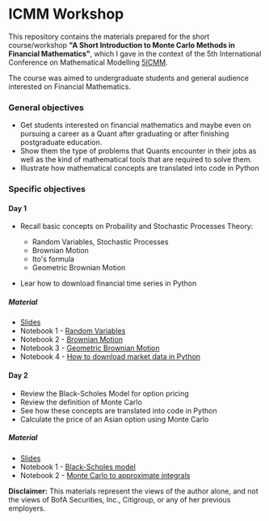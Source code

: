 # ICMM Workshop

This repository contains the materials prepared for the short course/workshop **"A Short Introduction to Monte Carlo Methods in Financial Mathematics"**, which I gave in the context of the 5th International Conference on Mathematical Modelling [5ICMM](https://www.utm.mx/cimm/).

The course was aimed to undergraduate students and general audience interested on Financial Mathematics. 

### General objectives

- Get students interested on financial mathematics and maybe even on pursuing a career as a Quant after graduating or after finishing postgraduate education.
- Show them the type of problems that Quants encounter in their jobs as well as the kind of mathematical tools that are required to solve them. 
- Illustrate how mathematical concepts are translated into code in Python

### Specific objectives

#### Day 1

-  Recall basic concepts on Probaility and Stochastic Processes Theory:

    - Random Variables, Stochastic Processes 
    - Brownian Motion
    - Ito's formula 
    - Geometric Brownian Motion

- Lear how to download financial time series in Python

##### Material

- [Slides](https://github.com/quantgirluk/ICMM/blob/main/Day%201/Slides_First_Day.pdf)
- Notebook 1 - [Random Variables](https://github.com/quantgirluk/ICMM/blob/main/Day%201/Part_1_1.ipynb)
- Notebook 2 - [Brownian Motion](https://github.com/quantgirluk/ICMM/blob/main/Day%201/Part_1_2.ipynb)
- Notebook 3 - [Geometric Brownian Motion](https://github.com/quantgirluk/ICMM/blob/main/Day%201/Part_1_3.ipynb)
- Notebook 4 - [How to download market data in Python](https://github.com/quantgirluk/ICMM/blob/main/Day%201/Part_1_4.ipynb)

#### Day 2

- Review the Black-Scholes Model for option pricing
- Review the definition of Monte Carlo 
- See how these concepts are translated into code in Python
- Calculate the price of an Asian option using Monte Carlo

##### Material

- [Slides](https://github.com/quantgirluk/ICMM/blob/main/Day%202/Slides_Second_Day.pdf)
- Notebook 1 - [Black-Scholes model](https://github.com/quantgirluk/ICMM/blob/main/Day%202/Part_2_1.ipynb)
- Notebook 2 - [Monte Carlo to approximate integrals](https://github.com/quantgirluk/ICMM/blob/main/Day%202/Part_2_2.ipynb)


**Disclaimer:** This materials represent the views of the author alone, and not the views of BofA Securities, Inc., Citigroup,  or any of her previous employers.

